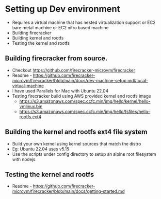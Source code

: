 # Setting up Dev environment
- Requires a virtual machine that has nested virtualization support or EC2 bare metal machine or EC2 nitro based machine
- Building firecracker
- Building kernel and rootfs
- Testing the kernel and rootfs

## Building firecracker from source.
- Checkout https://github.com/firecracker-microvm/firecracker
- Readme - https://github.com/firecracker-microvm/firecracker/blob/main/docs/dev-machine-setup.md#local-virtual-machine
- I have used Parallels for Mac with Ubuntu 22.04
- Testing firecracker build using AWS provided kernel and rootfs image
  - https://s3.amazonaws.com/spec.ccfc.min/img/hello/kernel/hello-vmlinux.bin
  - https://s3.amazonaws.com/spec.ccfc.min/img/hello/fsfiles/hello-rootfs.ext4

## Building the kernel and rootfs ext4 file system
- Build your own kernel using kernel sources that match the distro
- Eg: Ubuntu 22.04 uses v5.15
- Use the scripts under config directory to setup an alpine root filesystem with nodejs

## Testing the kernel and rootfs
- Readme - https://github.com/firecracker-microvm/firecracker/blob/main/docs/getting-started.md
